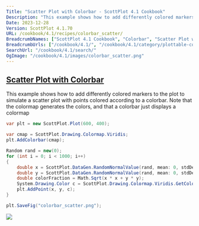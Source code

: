 ```yaml
---
Title: "Scatter Plot with Colorbar - ScottPlot 4.1 Cookbook"
Description: "This example shows how to add differently colored markers to the plot to simulate a scatter plot with points colored according to a colorbar. Note that the colormap generates the colors, and that a colorbar just displays a colormap"
Date: 2023-12-28
Version: ScottPlot 4.1.70
URL: /cookbook/4.1/recipes/colorbar_scatter/
BreadcrumbNames: ["ScottPlot 4.1 Cookbook", "Colorbar", "Scatter Plot with Colorbar"]
BreadcrumbUrls: ["/cookbook/4.1/", "/cookbook/4.1/category/plottable-colorbar", "/cookbook/4.1/recipes/colorbar_scatter/"]
SearchUrl: "/cookbook/4.1/search/"
OgImage: "/cookbook/4.1/images/colorbar_scatter.png"
---
```


<h2><a id='scatter-plot-with-colorbar' href='/cookbook/4.1/recipes/colorbar_scatter/'>Scatter Plot with Colorbar</a></h2>

This example shows how to add differently colored markers to the plot to simulate a scatter plot with points colored according to a colorbar. Note that the colormap generates the colors, and that a colorbar just displays a colormap

```cs
var plt = new ScottPlot.Plot(600, 400);

var cmap = ScottPlot.Drawing.Colormap.Viridis;
plt.AddColorbar(cmap);

Random rand = new(0);
for (int i = 0; i < 1000; i++)
{
    double x = ScottPlot.DataGen.RandomNormalValue(rand, mean: 0, stdDev: .5);
    double y = ScottPlot.DataGen.RandomNormalValue(rand, mean: 0, stdDev: .5);
    double colorFraction = Math.Sqrt(x * x + y * y);
    System.Drawing.Color c = ScottPlot.Drawing.Colormap.Viridis.GetColor(colorFraction);
    plt.AddPoint(x, y, c);
}

plt.SaveFig("colorbar_scatter.png");
```

<img src='../../images/colorbar_scatter.png' class='d-block mx-auto my-5' />


